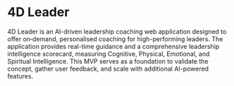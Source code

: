 # 4D Leader

4D Leader is an AI-driven leadership coaching web application designed to offer on‑demand, personalised coaching for high-performing leaders. The application provides real-time guidance and a comprehensive leadership intelligence scorecard, measuring Cognitive, Physical, Emotional, and Spiritual Intelligence. This MVP serves as a foundation to validate the concept, gather user feedback, and scale with additional AI-powered features.